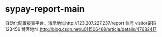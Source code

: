 # sypay-report-main
自动化配置报表平台。演示地址http://123.207.227.237/report 账号 visitor密码123456
博客地址:http://blog.csdn.net/u011506468/article/details/47682417